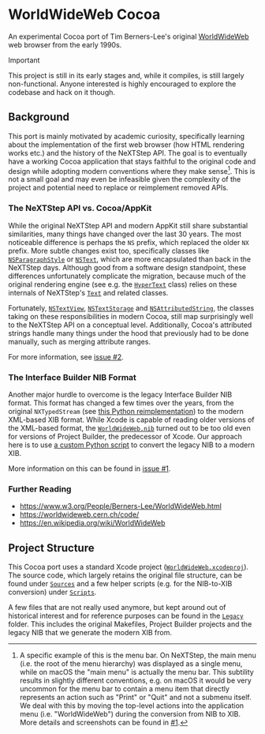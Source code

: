 # WorldWideWeb Cocoa

An experimental Cocoa port of Tim Berners-Lee's original [WorldWideWeb](https://en.wikipedia.org/wiki/WorldWideWeb) web browser from the early 1990s.

> [!IMPORTANT]
> This project is still in its early stages and, while it compiles, is still largely non-functional. Anyone interested is highly encouraged to explore the codebase and hack on it though.

## Background

This port is mainly motivated by academic curiosity, specifically learning about the implementation of the first web browser (how HTML rendering works etc.) and the history of the NeXTStep API. The goal is to eventually have a working Cocoa application that stays faithful to the original code and design while adopting modern conventions where they make sense[^1]. This is not a small goal and may even be infeasible given the complexity of the project and potential need to replace or reimplement removed APIs.

### The NeXTStep API vs. Cocoa/AppKit

While the original NeXTStep API and modern AppKit still share substantial similarities, many things have changed over the last 30 years. The most noticeable difference is perhaps the `NS` prefix, which replaced the older `NX` prefix. More subtle changes exist too, specifically classes like [`NSParagraphStyle`](https://developer.apple.com/documentation/uikit/nsparagraphstyle?language=objc) or [`NSText`](https://developer.apple.com/documentation/appkit/nstext), which are more encapsulated than back in the NeXTStep days. Although good from a software design standpoint, these differences unfortunately complicate the migration, because much of the original rendering engine (see e.g. the [`HyperText`](https://github.com/fwcd/worldwideweb-cocoa/blob/8418220bc109a5ae43c257f94e9a74f3dd141534/WorldWideWeb/HyperText.m) class) relies on these internals of NeXTStep's [`Text`](https://www.nextop.de/NeXTstep_3.3_Developer_Documentation/GeneralRef/02_ApplicationKit/Classes/Text.htmld/index.html) and related classes.

Fortunately, [`NSTextView`](https://developer.apple.com/documentation/appkit/nstextview), [`NSTextStorage`](https://developer.apple.com/documentation/appkit/nstextstorage) and [`NSAttributedString`](https://developer.apple.com/documentation/foundation/nsattributedstring), the classes taking on these responsibilities in modern Cocoa, still map surprisingly well to the NeXTStep API on a conceptual level. Additionally, Cocoa's attributed strings handle many things under the hood that previously had to be done manually, such as merging attribute ranges.

For more information, see [issue #2](https://github.com/fwcd/worldwideweb-cocoa/issues/2).

### The Interface Builder NIB Format

Another major hurdle to overcome is the legacy Interface Builder NIB format. This format has changed a few times over the years, from the original `NXTypedStream` (see [this Python reimplementation](https://github.com/dgelessus/python-typedstream)) to the modern XML-based XIB format. While Xcode is capable of reading older versions of the XML-based format, the [`WorldWideWeb.nib`](https://github.com/fwcd/worldwideweb-cocoa/tree/4276fe7bd1e70c24a6d70fc96a13e06aa5f6fc67/WorldWideWeb/WorldWideWeb.nib) turned out to be too old even for versions of Project Builder, the predecessor of Xcode. Our approach here is to use [a custom Python script](Scripts/convert-nib-to-xib) to convert the legacy NIB to a modern XIB.

More information on this can be found in [issue #1](https://github.com/fwcd/worldwideweb-cocoa/issues/1).

### Further Reading

- https://www.w3.org/People/Berners-Lee/WorldWideWeb.html
- https://worldwideweb.cern.ch/code/
- https://en.wikipedia.org/wiki/WorldWideWeb

## Project Structure

This Cocoa port uses a standard Xcode project ([`WorldWideWeb.xcodeproj`](WorldWideWeb.xcodeproj)). The source code, which largely retains the original file structure, can be found under [`Sources`](Sources) and a few helper scripts (e.g. for the NIB-to-XIB conversion) under [`Scripts`](Scripts).

A few files that are not really used anymore, but kept around out of historical interest and for reference purposes can be found in the [`Legacy`](Legacy) folder. This includes the original Makefiles, Project Builder projects and the legacy NIB that we generate the modern XIB from.

[^1]: A specific example of this is the menu bar. On NeXTStep, the main menu (i.e. the root of the menu hierarchy) was displayed as a single menu, while on macOS the "main menu" is actually the menu bar. This subtility results in slightly different conventions, e.g. on macOS it would be very uncommon for the menu bar to contain a menu item that directly represents an action such as "Print" or "Quit" and not a submenu itself. We deal with this by moving the top-level actions into the application menu (i.e. "WorldWideWeb") during the conversion from NIB to XIB. More details and screenshots can be found in [#1](https://github.com/fwcd/worldwideweb-cocoa/issues/1).
